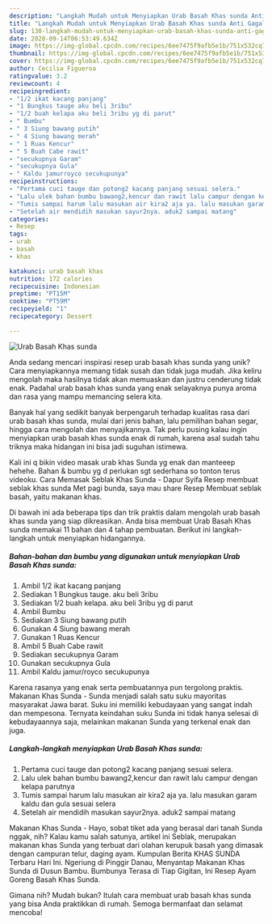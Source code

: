 ```yaml
---
description: "Langkah Mudah untuk Menyiapkan Urab Basah Khas sunda Anti Gagal"
title: "Langkah Mudah untuk Menyiapkan Urab Basah Khas sunda Anti Gagal"
slug: 130-langkah-mudah-untuk-menyiapkan-urab-basah-khas-sunda-anti-gagal
date: 2020-09-14T06:53:49.634Z
image: https://img-global.cpcdn.com/recipes/6ee7475f9afb5e1b/751x532cq70/urab-basah-khas-sunda-foto-resep-utama.jpg
thumbnail: https://img-global.cpcdn.com/recipes/6ee7475f9afb5e1b/751x532cq70/urab-basah-khas-sunda-foto-resep-utama.jpg
cover: https://img-global.cpcdn.com/recipes/6ee7475f9afb5e1b/751x532cq70/urab-basah-khas-sunda-foto-resep-utama.jpg
author: Cecilia Figueroa
ratingvalue: 3.2
reviewcount: 4
recipeingredient:
- "1/2 ikat kacang panjang"
- "1 Bungkus tauge aku beli 3ribu"
- "1/2 buah kelapa aku beli 3ribu yg di parut"
- " Bumbu"
- " 3 Siung bawang putih"
- " 4 Siung bawang merah"
- " 1 Ruas Kencur"
- " 5 Buah Cabe rawit"
- "secukupnya Garam"
- "secukupnya Gula"
- " Kaldu jamurroyco secukupunya"
recipeinstructions:
- "Pertama cuci tauge dan potong2 kacang panjang sesuai selera."
- "Lalu ulek bahan bumbu bawang2,kencur dan rawit lalu campur dengan kelapa parutnya"
- "Tumis sampai harum lalu masukan air kira2 aja ya. lalu masukan garam kaldu dan gula sesuai selera"
- "Setelah air mendidih masukan sayur2nya. aduk2 sampai matang"
categories:
- Resep
tags:
- urab
- basah
- khas

katakunci: urab basah khas 
nutrition: 172 calories
recipecuisine: Indonesian
preptime: "PT15M"
cooktime: "PT59M"
recipeyield: "1"
recipecategory: Dessert

---
```



![Urab Basah Khas sunda](https://img-global.cpcdn.com/recipes/6ee7475f9afb5e1b/751x532cq70/urab-basah-khas-sunda-foto-resep-utama.jpg)

Anda sedang mencari inspirasi resep urab basah khas sunda yang unik? Cara menyiapkannya memang tidak susah dan tidak juga mudah. Jika keliru mengolah maka hasilnya tidak akan memuaskan dan justru cenderung tidak enak. Padahal urab basah khas sunda yang enak selayaknya punya aroma dan rasa yang mampu memancing selera kita.

Banyak hal yang sedikit banyak berpengaruh terhadap kualitas rasa dari urab basah khas sunda, mulai dari jenis bahan, lalu pemilihan bahan segar, hingga cara mengolah dan menyajikannya. Tak perlu pusing kalau ingin menyiapkan urab basah khas sunda enak di rumah, karena asal sudah tahu triknya maka hidangan ini bisa jadi suguhan istimewa.

Kali ini q bikin video masak urab khas Sunda yg enak dan manteeep hehehe. Bahan &amp; bumbu yg d perlukan sgt sederhana so tonton terus videoku. Cara Memasak Seblak Khas Sunda - Dapur Syifa Resep membuat seblak khas sunda Met pagi bunda, saya mau share Resep Membuat seblak basah, yaitu makanan khas.


Di bawah ini ada beberapa tips dan trik praktis dalam mengolah urab basah khas sunda yang siap dikreasikan. Anda bisa membuat Urab Basah Khas sunda memakai 11 bahan dan 4 tahap pembuatan. Berikut ini langkah-langkah untuk menyiapkan hidangannya.

<!--inarticleads1-->

##### Bahan-bahan dan bumbu yang digunakan untuk menyiapkan Urab Basah Khas sunda:

1. Ambil 1/2 ikat kacang panjang
1. Sediakan 1 Bungkus tauge. aku beli 3ribu
1. Sediakan 1/2 buah kelapa. aku beli 3ribu yg di parut
1. Ambil  Bumbu
1. Sediakan  3 Siung bawang putih
1. Gunakan  4 Siung bawang merah
1. Gunakan  1 Ruas Kencur
1. Ambil  5 Buah Cabe rawit
1. Sediakan secukupnya Garam
1. Gunakan secukupnya Gula
1. Ambil  Kaldu jamur/royco secukupunya


Karena rasanya yang enak serta pembuatannya pun tergolong praktis. Makanan Khas Sunda - Sunda menjadi salah satu suku mayoritas masyarakat Jawa barat. Suku ini memiliki kebudayaan yang sangat indah dan mempesona. Ternyata keindahan suku Sunda ini tidak hanya selesai di kebudayaannya saja, melainkan makanan Sunda yang terkenal enak dan juga. 

<!--inarticleads2-->

##### Langkah-langkah menyiapkan Urab Basah Khas sunda:

1. Pertama cuci tauge dan potong2 kacang panjang sesuai selera.
1. Lalu ulek bahan bumbu bawang2,kencur dan rawit lalu campur dengan kelapa parutnya
1. Tumis sampai harum lalu masukan air kira2 aja ya. lalu masukan garam kaldu dan gula sesuai selera
1. Setelah air mendidih masukan sayur2nya. aduk2 sampai matang


Makanan Khas Sunda - Hayo, sobat tiket ada yang berasal dari tanah Sunda nggak, nih? Kalau kamu salah satunya, artikel ini Seblak, merupakan makanan khas Sunda yang terbuat dari olahan kerupuk basah yang dimasak dengan campuran telur, daging ayam. Kumpulan Berita KHAS SUNDA Terbaru Hari Ini. Ngeriung di Pinggir Danau, Menyantap Makanan Khas Sunda di Dusun Bambu. Bumbunya Terasa di Tiap Gigitan, Ini Resep Ayam Goreng Basah Khas Sunda. 

Gimana nih? Mudah bukan? Itulah cara membuat urab basah khas sunda yang bisa Anda praktikkan di rumah. Semoga bermanfaat dan selamat mencoba!
